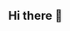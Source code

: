 ## Hi there 👋

<!--
**Marilia849/Marilia849** is a ✨ _special_ ✨ repository because its `README.md` (this file) appears on your GitHub profile.

Here are some ideas to get you started:
hgfgtdftyfhgxdhjhvcdfydyuifdtydiyt
- 🔭 I’m currently working on ...
- 🌱 I’m currently learning ...
- 👯 I’m looking to collaborate on ...
- 🤔 I’m looking for help with ...
- 💬 Ask me about ...
- 📫 How to reach me: ...
- 😄 Pronouns: ...
- ⚡ Fun fact: ...
-->
